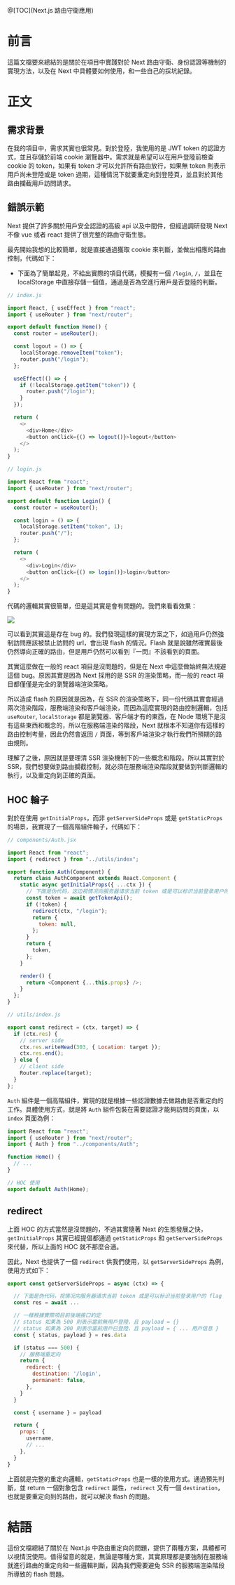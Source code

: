 @[TOC](Next.js 路由守衛應用)

# 前言

這篇文檔要來總結的是關於在項目中實踐對於 Next 路由守衛、身份認證等機制的實現方法，以及在 Next 中具體要如何使用，和一些自己的採坑紀錄。

# 正文

## 需求背景

在我的項目中，需求其實也很常見。對於登陸，我使用的是 JWT token 的認證方式，並且存儲於前端 cookie 瀏覽器中。需求就是希望可以在用戶登陸前檢查 cookie 的 token，如果有 token 才可以允許所有路由放行，如果無 token 則表示用戶尚未登陸或是 token 過期，這種情況下就要重定向到登陸頁，並且對於其他路由攔截用戶訪問請求。

## 錯誤示範

Next 提供了許多關於用戶安全認證的高級 api 以及中間件，但經過調研發現 Next 不像 vue 或者 react 提供了很完整的路由守衛生態。

最先開始我想的比較簡單，就是直接通過獲取 cookie 來判斷，並做出相應的路由控制，代碼如下：

- 下面為了簡單起見，不給出實際的項目代碼，模擬有一個 `/login`, `/`，並且在 localStorage 中直接存儲一個值，通過是否為空進行用戶是否登陸的判斷。

```js
// index.js

import React, { useEffect } from "react";
import { useRouter } from "next/router";

export default function Home() {
  const router = useRouter();

  const logout = () => {
    localStorage.removeItem("token");
    router.push("/login");
  };

  useEffect(() => {
    if (!localStorage.getItem("token")) {
      router.push("/login");
    }
  });

  return (
    <>
      <div>Home</div>
      <button onClick={() => logout()}>logout</button>
    </>
  );
}
```

```js
// login.js

import React from "react";
import { useRouter } from "next/router";

export default function Login() {
  const router = useRouter();

  const login = () => {
    localStorage.setItem("token", 1);
    router.push("/");
  };

  return (
    <>
      <div>Login</div>
      <button onClick={() => login()}>login</button>
    </>
  );
}
```

代碼的邏輯其實很簡單，但是這其實是會有問題的。我們來看看效果：

![](https://obohe.com/i/2021/07/29/iph1le.gif)

可以看到其實這是存在 bug 的。我們發現這樣的實現方案之下，如過用戶仍然強制訪問應該被禁止訪問的 url，會出現 flash 的情況。Flash 就是說雖然確實最後仍然導向正確的路由，但是用戶仍然可以看到『一閃』不該看到的頁面。

其實這麼做在一般的 react 項目是沒問題的，但是在 Next 中這麼做始終無法規避這個 bug。原因其實是因為 Next 採用的是 SSR 的渲染策略，而一般的 react 項目都僅僅是完全的瀏覽器端渲染策略。

所以造成 flash 的原因就是因為，在 SSR 的渲染策略下，同一份代碼其實會經過兩次渲染階段，服務端渲染和客戶端渲染，而因為這麼實現的路由控制邏輯，包括 `useRouter`, `localStorage` 都是瀏覽器、客戶端才有的東西，在 Node 環境下是沒有這些東西和概念的，所以在服務端渲染的階段，Next 就根本不知道你有這樣的路由控制考量，因此仍然會返回 `/` 頁面，等到客戶端渲染才執行我們所預期的路由規則。

理解了之後，原因就是要理清 SSR 渲染機制下的一些概念和階段。所以其實對於 SSR，我們想要做到路由攔截控制，就必須在服務端渲染階段就要做到判斷邏輯的執行，以及重定向到正確的頁面。

## HOC 輪子

對於在使用 `getInitialProps`，而非 `getServerSideProps` 或是 `getStaticProps` 的場景，我實現了一個高階組件輪子，代碼如下：

```js
// components/Auth.jsx

import React from "react";
import { redirect } from "../utils/index";

export function Auth(Component) {
  return class AuthComponent extends React.Component {
    static async getInitialProps({ ...ctx }) {
      // 下面是伪代码，这边视情况向服务器请求当前 token 或是可以标识当前登录用户的 flag
      const token = await getTokenApi();
      if (!token) {
        redirect(ctx, "/login");
        return {
          token: null,
        };
      }
      return {
        token,
      };
    }

    render() {
      return <Component {...this.props} />;
    }
  };
}
```

```js
// utils/index.js

export const redirect = (ctx, target) => {
  if (ctx.res) {
    // server side
    ctx.res.writeHead(303, { Location: target });
    ctx.res.end();
  } else {
    // client side
    Router.replace(target);
  }
};
```

`Auth` 組件是一個高階組件，實現的就是根據一些認證數據去做路由是否重定向的工作。具體使用方式，就是將 `Auth` 組件包裝在需要認證才能夠訪問的頁面，以 `index` 頁面為例：

```js
import React from "react";
import { useRouter } from "next/router";
import { Auth } from "../components/Auth";

function Home() {
  // ...
}

// HOC 使用
export default Auth(Home);
```

## redirect

上面 HOC 的方式當然是沒問題的，不過其實隨著 Next 的生態發展之快，`getInitialProps` 其實已經提倡都通過 `getStaticProps` 和 `getServerSideProps` 來代替，所以上面的 HOC 就不那麼合適。

因此，Next 也提供了一個 `redirect` 供我們使用，以 `getServerSideProps` 為例，使用方式如下：

```js
export const getServerSideProps = async (ctx) => {

  // 下面是伪代码，视情况向服务器请求当前 token 或是可以标识当前登录用户的 flag
  const res = await ...

  // 一樣根據實際項目前後端接口約定
  // status 如果為 500 則表示當前無用戶登陸，且 payload = {}
  // status 如果為 200 則表示當前用戶已登陸，且 payload = { ... 用戶信息 }
  const { status, payload } = res.data

  if (status === 500) {
    // 服務端重定向
    return {
      redirect: {
        destination: '/login',
        permanent: false,
      },
    }
  }

  const { username } = payload

  return {
    props: {
      username,
      // ...
    },
  }
}
```
上面就是完整的重定向邏輯，`getStaticProps` 也是一樣的使用方式。通過預先判斷，並 return 一個對象包含 `redirect` 屬性，`redirect` 又有一個 `destination`，也就是要重定向到的路由，就可以解決 flash 的問題。
 
# 結語

這份文檔總結了關於在 Next.js 中路由重定向的問題，提供了兩種方案，具體都可以視情況使用。值得留意的就是，無論是哪種方案，其實原理都是要強制在服務端就進行路由的重定向和一些邏輯判斷，因為我們需要避免 SSR 的服務端渲染階段所導致的 flash 問題。

